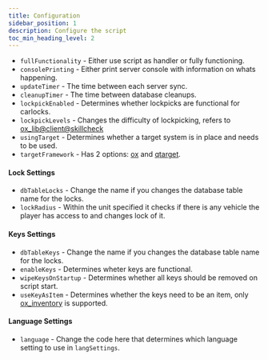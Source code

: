 ```yaml
---
title: Configuration
sidebar_position: 1
description: Configure the script
toc_min_heading_level: 2
---
```


* `fullFunctionality` - Either use script as handler or fully functioning.
* `consolePrinting` - Either print server console with information on whats happening.
* `updateTimer` - The time between each server sync.
* `cleanupTimer` - The time between database cleanups.
* `lockpickEnabled` - Determines whether lockpicks are functional for carlocks.
* `lockpickLevels` - Changes the difficulty of lockpicking, refers to [ox_lib@client@skillcheck](https://overextended.github.io/docs/ox_lib/Interface/Client/skillcheck/)
* `usingTarget` - Determines whether a target system is in place and needs to be used.
* `targetFramework` - Has 2 options: [ox](https://github.com/overextended/ox_target/releases) and [qtarget](https://github.com/thelindat/qtarget).
#### Lock Settings
* `dbTableLocks` -  Change the name if you changes the database table name for the locks.
* `lockRadius` - Within the unit specified it checks if there is any vehicle the player has access to and changes lock of it.
#### Keys Settings
* `dbTableKeys` - Change the name if you changes the database table name for the locks.
* `enableKeys` - Determines wheter keys are functional.
* `wipeKeysOnStartup` - Determines whether all keys should be removed on script start.
* `useKeyAsItem` - Determines whether the keys need to be an item, only [ox_inventory](https://github.com/overextended/ox_inventory/releases) is supported.
#### Language Settings
* `language` - Change the code here that determines which language setting to use in `langSettings`.